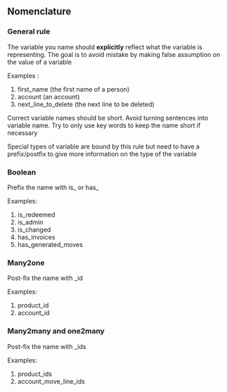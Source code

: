 ## Nomenclature
### General rule
The variable you name should **explicitly** reflect what the variable is representing. The goal is to avoid mistake by making false assumption on the value of a variable

Examples :
1. first_name (the first name of a person)
2. account (an account)
3. next_line_to_delete (the next line to be deleted)

Correct variable names should be short. Avoid turning sentences into variable name. Try to only use key words to keep the name short if necessary

Special types of variable are bound by this rule but need to have a prefix/postfix to give more information on the type of the variable
### Boolean
Prefix the name with is_ or has_

Examples:
1. is_redeemed
2. is_admin
3. is_changed
4. has_invoices
5. has_generated_moves
### Many2one
Post-fix the name with _id

Examples:
1. product_id
2. account_id
### Many2many and one2many
Post-fix the name with _ids

Examples:
1. product_ids
2. account_move_line_ids
